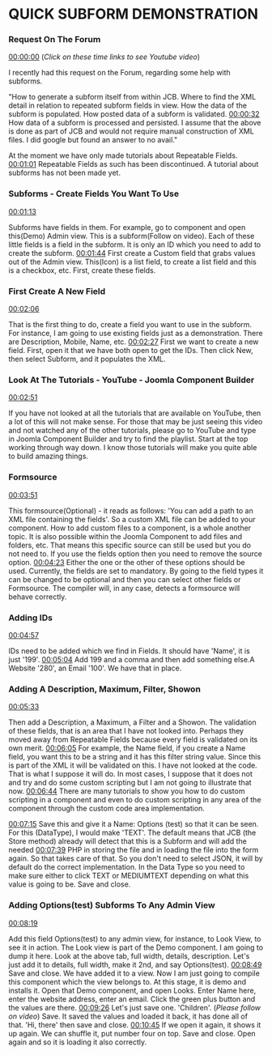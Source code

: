 # QUICK SUBFORM DEMONSTRATION

### Request On The Forum

[00:00:00](https://www.youtube.com/watch?v=3j4xPQC4apI&list=PLQRGFI8XZ_wtGvPQZWBfDzzlERLQgpMRE&t=00h00m00s)
(_Click on these time links to see Youtube video_)

I recently had this request on the Forum, regarding some help with subforms.

 "How to generate a subform itself from within JCB. Where to find the XML detail in relation to repeated subform fields in view. How the data of the subform is populated. How posted data of a subform is validated. [00:00:32](https://www.youtube.com/watch?v=3j4xPQC4apI&list=PLQRGFI8XZ_wtGvPQZWBfDzzlERLQgpMRE&t=00h00m32s) How data of a subform is processed and persisted. I assume that the above is done as part of JCB and would not require manual construction of XML files. I did google but found an answer to no avail." 

At the moment we have only made tutorials about Repeatable Fields. [00:01:01](https://www.youtube.com/watch?v=3j4xPQC4apI&list=PLQRGFI8XZ_wtGvPQZWBfDzzlERLQgpMRE&t=00h01m01s) Repeatable Fields as such has been discontinued. A tutorial about subforms has not been made yet. 

### Subforms - Create Fields You Want To Use

[00:01:13](https://www.youtube.com/watch?v=3j4xPQC4apI&list=PLQRGFI8XZ_wtGvPQZWBfDzzlERLQgpMRE&t=00h01m13s)

Subforms have fields in them. For example, go to component and open this(Demo) Admin view. This is a subform(Follow on video). Each of these little fields is a field in the subform. It is only an ID which you need to add to create the subform. [00:01:44](https://www.youtube.com/watch?v=3j4xPQC4apI&list=PLQRGFI8XZ_wtGvPQZWBfDzzlERLQgpMRE&t=00h01m44s)  First create a Custom field that grabs values out of the Admin view. This(Icon) is a list field, to create a list field and this is a checkbox, etc.   First, create these fields. 

### First Create A New Field 

[00:02:06](https://www.youtube.com/watch?v=3j4xPQC4apI&list=PLQRGFI8XZ_wtGvPQZWBfDzzlERLQgpMRE&t=00h02m06s)

That is the first thing to do, create a field you want to use in the subform. For instance, I am going to use existing fields just as a demonstration. There are Description, Mobile, Name, etc.  [00:02:27](https://www.youtube.com/watch?v=3j4xPQC4apI&list=PLQRGFI8XZ_wtGvPQZWBfDzzlERLQgpMRE&t=00h02m27s) First we want to create a new field. First, open it that we have both open to get the IDs. Then click New, then select Subform, and it populates the XML. 

### Look At The Tutorials - YouTube - Joomla Component Builder

[00:02:51](https://www.youtube.com/watch?v=3j4xPQC4apI&list=PLQRGFI8XZ_wtGvPQZWBfDzzlERLQgpMRE&t=00h02m51s)

If you have not looked at all the tutorials that are available on YouTube, then a lot of this will not make sense. For those that may be just seeing this video and not watched any of the other tutorials, please go to YouTube and type in Joomla Component Builder and try to find the playlist. Start at the top working through way down.  I know those tutorials will make you quite able to build amazing things. 

### Formsource

[00:03:51](https://www.youtube.com/watch?v=3j4xPQC4apI&list=PLQRGFI8XZ_wtGvPQZWBfDzzlERLQgpMRE&t=00h03m51s)

This formsource(Optional) - it reads as follows: 'You can add a path to an XML file containing the fields'. So a custom  XML file can be added to your component. How to add custom files to a component, is a whole another topic. It is also possible within the Joomla Component to add files and folders, etc. That means this specific source can still be used but you do not need to. If you use the fields option then you need to remove the source option. [00:04:23](https://www.youtube.com/watch?v=3j4xPQC4apI&list=PLQRGFI8XZ_wtGvPQZWBfDzzlERLQgpMRE&t=00h04m23s) Either the one or the other of these options should be used. Currently, the fields are set to mandatory. By going to the field types it can be changed to be optional and then you can select other fields or Formsource. The compiler will, in any case, detects a formsource will behave correctly. 

### Adding IDs

 [00:04:57](https://www.youtube.com/watch?v=3j4xPQC4apI&list=PLQRGFI8XZ_wtGvPQZWBfDzzlERLQgpMRE&t=00h04m57s)

IDs need to be added which we find in Fields. It should have 'Name', it is just '199'. [00:05:04](https://www.youtube.com/watch?v=3j4xPQC4apI&list=PLQRGFI8XZ_wtGvPQZWBfDzzlERLQgpMRE&t=00h05m04s) Add 199 and a comma and then add something else.A Website '280', an Email '100'. We have that in place. 

### Adding A Description, Maximum, Filter, Showon

[00:05:33](https://www.youtube.com/watch?v=3j4xPQC4apI&list=PLQRGFI8XZ_wtGvPQZWBfDzzlERLQgpMRE&t=00h05m33s) 

Then add a Description, a Maximum, a Filter and a Showon. The validation of these fields, that is an area that I have not looked into. Perhaps they moved away from Repeatable Fields because every field is validated on its own merit. [00:06:05](https://www.youtube.com/watch?v=3j4xPQC4apI&list=PLQRGFI8XZ_wtGvPQZWBfDzzlERLQgpMRE&t=00h06m05s) For example, the Name field, if you create a Name field, you want this to be a string and it has this filter string value. Since this is part of the XML it will be validated on this. I have not looked at the code. That is what I suppose it will do. In most cases, I suppose that it does not and try and do some custom scripting but I am not going to illustrate that now. [00:06:44](https://www.youtube.com/watch?v=3j4xPQC4apI&list=PLQRGFI8XZ_wtGvPQZWBfDzzlERLQgpMRE&t=00h06m44s) There are many tutorials to show you how to do custom scripting in a component and even to do custom scripting in any area of the component through the custom code area implementation. 

 [00:07:15](https://www.youtube.com/watch?v=3j4xPQC4apI&list=PLQRGFI8XZ_wtGvPQZWBfDzzlERLQgpMRE&t=00h07m15s)  Save this and give it a Name: Options (test) so that it can be seen. For this (DataType), I would make 'TEXT'. The default means that JCB (the Store method) already will detect that this is a Subform and will add the needed [00:07:39](https://www.youtube.com/watch?v=3j4xPQC4apI&list=PLQRGFI8XZ_wtGvPQZWBfDzzlERLQgpMRE&t=00h07m39s) PHP in storing the file and in loading the file into the form again. So that takes care of that. So you don't need to select JSON, it will by default do the correct implementation. In the Data Type so you need to make sure either to click TEXT or MEDIUMTEXT depending on what this value is going to be. Save and close. 

### Adding Options(test) Subforms To Any Admin View 

[00:08:19](https://www.youtube.com/watch?v=3j4xPQC4apI&list=PLQRGFI8XZ_wtGvPQZWBfDzzlERLQgpMRE&t=00h08m19s) 
 
Add this field Options(test) to any admin view, for instance, to Look View, to see it in action. The Look view is part of the Demo component. I am going to dump it here. Look at the above tab, full width, details, description. Let's just add it to details, full width, make it 2nd, and say Options(test). [00:08:49](https://www.youtube.com/watch?v=3j4xPQC4apI&list=PLQRGFI8XZ_wtGvPQZWBfDzzlERLQgpMRE&t=00h08m49s)  Save and close. We have added it to a view. Now I am just going to compile this component which the view belongs to. At this stage, it is demo and installs it. Open that Demo component, and open Looks. Enter Name here, enter the website address, enter an email. Click the green plus button and the values are there. [00:09:26](https://www.youtube.com/watch?v=3j4xPQC4apI&list=PLQRGFI8XZ_wtGvPQZWBfDzzlERLQgpMRE&t=00h09m26s)  Let's just save one. 'Children'.  (_Please follow on video_) Save. It saved the values and loaded it back, it has done all of that. 'Hi, there' then save and close. [00:10:45](https://www.youtube.com/watch?v=3j4xPQC4apI&list=PLQRGFI8XZ_wtGvPQZWBfDzzlERLQgpMRE&t=00h10m45s) If we open it again, it shows it up again. We can shuffle it, put number four on top. Save and close. Open again and so it is loading it also correctly. 